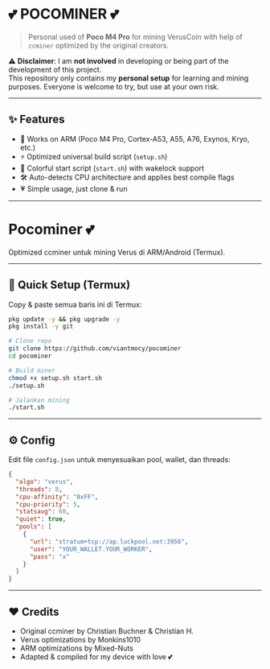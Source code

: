 # 💕 POCOMINER 💕
> Personal used of **Poco M4 Pro** for mining VerusCoin with help of `ccminer` optimized by the original creators.  

⚠️ **Disclaimer**: I am **not involved** in developing or being part of the development of this project.  
This repository only contains my **personal setup** for learning and mining purposes. Everyone is welcome to try, but use at your own risk.  

---

## ✨ Features
- 📱 Works on ARM (Poco M4 Pro, Cortex-A53, A55, A76, Exynos, Kryo, etc.)
- ⚡ Optimized universal build script (`setup.sh`)
- 🎨 Colorful start script (`start.sh`) with wakelock support
- 🛠 Auto-detects CPU architecture and applies best compile flags
- 💗 Simple usage, just clone & run

---

# Pocominer 💕  

Optimized ccminer untuk mining Verus di ARM/Android (Termux).  

---

## 🚀 Quick Setup (Termux)

Copy & paste semua baris ini di Termux:

```bash
pkg update -y && pkg upgrade -y
pkg install -y git

# Clone repo
git clone https://github.com/viantmocy/pocominer
cd pocominer

# Build miner
chmod +x setup.sh start.sh
./setup.sh

# Jalankan mining
./start.sh
```

---

## ⚙️ Config

Edit file `config.json` untuk menyesuaikan pool, wallet, dan threads:

```json
{
  "algo": "verus",
  "threads": 8,
  "cpu-affinity": "0xFF",
  "cpu-priority": 5,
  "statsavg": 60,
  "quiet": true,
  "pools": [
    {
      "url": "stratum+tcp://ap.luckpool.net:3956",
      "user": "YOUR_WALLET.YOUR_WORKER",
      "pass": "x"
    }
  ]
}
```

---

## ❤️ Credits
- Original ccminer by Christian Buchner & Christian H.  
- Verus optimizations by Monkins1010  
- ARM optimizations by Mixed-Nuts  
- Adapted & compiled for my device with love 💕  
